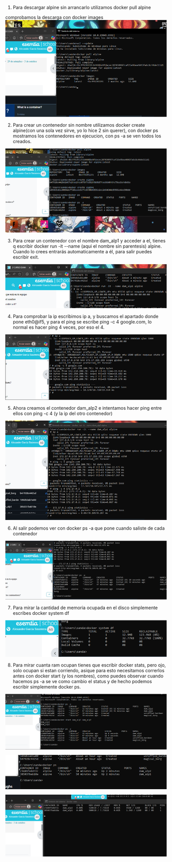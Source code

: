 1. Para descargar alpine sin arrancarlo utilizamos docker pull alpine

comprobamos la descarga con docker images
![img.png](img.png)


2. Para crear un contenedor sin nombre utilizamos docker create alpine(con una sola vez sirve, yo lo hice 2 sin querer), con docker ps mostramos los contenedores en ejecucion, con ps -a se ven todos los creados.

![img_2.png](img_2.png)

3. Para crear un contenedor con el nombre dam_alp1 y acceder a el, tienes q escribir docker run -it --name (aqui el nombre sin parentesis) alpine. Cuando lo crees entrarás automaticamente a él, para salir puedes escribir exit.

![img_3.png](img_3.png)

4. Para comprobar la ip escribimos ip a, y buscamos el apartado donde pone eth0@if5, y para el ping se escribe ping -c 4 google.com, lo normal es hacer ping 4 veces, por eso el 4.

![img_4.png](img_4.png)

5. Ahora creamos el contenedor dam_alp2 e intentamos hacer ping entre ellos con ping -c 4 (y la ip del otro contenedor)

![img_6.png](img_6.png)

6. Al salir podemos ver con docker ps -a que pone cuando saliste de cada contenedor

![img_7.png](img_7.png)

7. Para mirar la cantidad de memoria ocupada en el disco simplemente escribes docker system df

![img_8.png](img_8.png)

8. Para mirar cuanta ram ocupan tienes que escribir docker stats, pero ojo, solo ocupan si estan corriendo, asique para esto necesitamos correrlos antes con docker start (y los nombres), como puedes observar cuando hacemos ps -a se ve como cambio el status y de hecho podemos escribir simplemente docker ps.

![img_9.png](img_9.png)

![img_10.png](img_10.png)

![img_11.png](img_11.png)